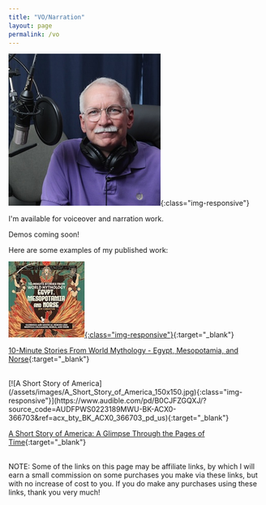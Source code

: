 ```yaml
---
title: "VO/Narration"
layout: page
permalink: /vo
---
```

![me](/assets/images/dwm_VO_300x300.JPG){:class="img-responsive"}

I'm available for voiceover and narration work.

Demos coming soon!

Here are some examples of my published work:

[![10-Minutes Stories](/assets/images/10-Min_Stories_150x150.jpg){:class="img-responsive"}](https://www.audible.com/pd/B0CJFZGQXJ/?source_code=AUDFPWS0223189MWU-BK-ACX0-366703&ref=acx_bty_BK_ACX0_366703_pd_us){:target="_blank"}

[10-Minute Stories From World Mythology - Egypt, Mesopotamia, and Norse](https://www.audible.com/pd/B0CQDM7X6H/?source_code=AUDFPWS0223189MWU-BK-ACX0-379817&ref=acx_bty_BK_ACX0_379817_pd_us){:target="_blank"}

<br>
[![A Short Story of America](/assets/images/A_Short_Story_of_America_150x150.jpg){:class="img-responsive"}](https://www.audible.com/pd/B0CJFZGQXJ/?source_code=AUDFPWS0223189MWU-BK-ACX0-366703&ref=acx_bty_BK_ACX0_366703_pd_us){:target="_blank"}

[A Short Story of America: A Glimpse Through the Pages of Time](https://www.audible.com/pd/B0CJFZGQXJ/?source_code=AUDFPWS0223189MWU-BK-ACX0-366703&ref=acx_bty_BK_ACX0_366703_pd_us){:target="_blank"}
<br><br>

NOTE: Some of the links on this page may be affiliate links, by which I will earn a small commission on some purchases you make via these links, but with no increase of cost to you. If you do make any purchases using these links, thank you very much!
